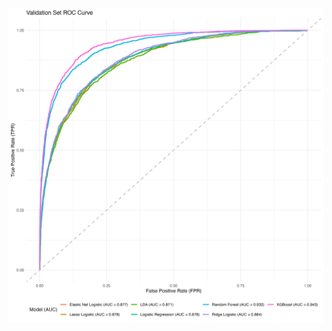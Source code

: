![ROC Colorectal](https://github.com/mali8308/MSK-CHORD_Colorectal_Cancer_Analysis/blob/main/ROC_Curve.png)
